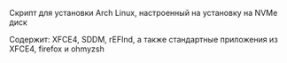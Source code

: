 Скрипт для установки Arch Linux, настроенный на установку на NVMe диск

Содержит: XFCE4, SDDM, rEFInd, а также стандартные приложения из XFCE4, firefox и ohmyzsh
